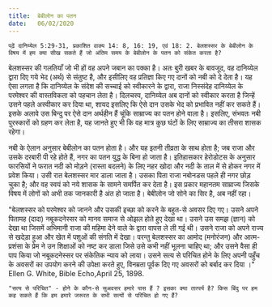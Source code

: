 ```yaml
---
title:  बेबीलोन का पतन
date:   06/02/2020
---
```


`पढ़ें दानिय्येल 5:29-31, प्रकाशित वाक्य 14: 8, 16: 19, एवं 18: 2. बेलशस्सर के बेबीलोन के विषय में हम क्या सीख सकते हैं जो अंतिम समय के बेबीलोन के पतन को संकेत करता है?`

बेलशस्सर की गलतियाँ जो भी हों वह अपने जबान का पक्का है। अतः बुरी खबर के बावजूद, वह दानिय्येल द्वारा दिए गये भेद (अर्थ) से संतुष्ट है, और इसीलिए वह प्रतिज्ञा किए गए दानों को नबी को दे देता है। यह ऐसा लगता है कि दानिय्येल के संदेश की सच्चाई को स्वीकारने के द्वारा, राजा निस्संदेह दानिय्येल के परमेश्वर की वास्तविकता को पहचान लेता है। दिलचस्प, दानिय्येल अब दानों को स्वीकार करता है जिन्हें उसने पहले अस्वीकार कर दिया था, शायद इसलिए कि ऐसे दान उसके भेद को प्रभावित नहीं कर सकते हैं। इसके अलावे उस बिन्दु पर ऐसे दान अर्थहीन हैं चूंकि साम्राज्य का पतन होने वाला है। इसलिए, संभवतः नबी पुरस्कारों को ग्रहण कर लेता है, यह जानते हुए भी कि वह मात्र कुछ घंटों के लिए साम्राज्य का तीसरा शासक रहेगा।

नबी के ऐलान अनुसार बेबीलोन का पतन होता है। और यह इतनी तीव्रता के साथ होता है; जब राजा और उसके दरबारी पी रहे होते हैं, नगर का पतन युद्ध के बिना हो जाता है। इतिहासकार हेरोडोटस के अनुसार फारसियों ने फरात नदी को मोड़ने (रास्ता बदलने) के लिए नहर खोदा और नदी के ताल में से होकर नगर में प्रवेश किया। उसी रात बेलशस्सर मार डाला जाता है। उसका पिता राजा नबोनडस पहले ही नगर छोड़ चुका है; और वह स्वयं को नये शासक के सामने समर्पित कर देता है। इस प्रकार महानतम साम्राज्य जिसके विषय में लोगों को अभी तक जानकारी है अंत हो जाता है। बेबीलोन जो सोने का सिर है, अब नहीं रहा।

"बेलशस्सर को परमेश्वर को जानने और उसकी इच्छा को करने के बहुत-से अवसर दिए गए। उसने अपने पितामह (दादा) नबूकदनेस्सर को मानव समाज से ओझल होते हुए देखा था। उसने उस समझ (ज्ञान) को देखा था जिसमें अभिमानी राजा की महिमा देने वाले के द्वारा वापस ले ली गई थी। उसने राजा को अपने राज्य से खदेड़ा हुआ और खेत में पशुओं की संगति में देखा। परन्तु बेलशस्सर का आमोद (मनोरंजन) और आत्म-प्रशंसा के प्रेम ने उन शिक्षाओं को नष्ट कर डाला जिसे उसे कभी नहीं भूलना चाहिए था; और उसने वैसा ही पाप किया जो नबूकदनेस्सर पर संकेतिक न्याय को लाया। उसने सत्य से परिचित होने के लिए अपनी पहुँच के अवसरों का उपयोग करने की उपेक्षा करते हुए, विनम्रता पूर्वक दिए गए अवसरों को बर्बाद कर दिया ।" Ellen G. White, Bible Echo,April 25, 1898.

`"सत्य से परिचित" - होने के कौन-से सुअवसर हमारे पास हैं ? इसका क्या तात्पर्य है? किस बिंदु पर हम कह सकते हैं कि हम हमारे जरूरत के सभी सत्यों से परिचित हो गए हैं?`